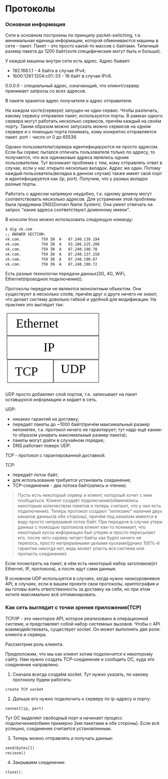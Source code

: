 # Протоколы

### Основная информация

Сети в основном построены по принципу packet-switching, т.е. минимальная единица информации, которой обмениваются машины в сети - пакет. 
Пакет - это просто какой-то массив с байтами. Типичный размер пакета до 1200 байт(хотя специфические могут быть и больше).

У каждой машины внутри сети есть адрес. Адрес бывает:
+ 192.168.1.1 - 4 байта в случае IPv4;
+ 1b00:1261:1204:c01::33 - 16 байт в случае IPv6.

0.0.0.0 - специальный адрес, означающий, что клиент/сервер принимает запросы со всех адресов.

В пакете хранится адрес получателя и адрес отправителя.

На каждом хосте(сервере) запущен не один сервис. 
Чтобы различать, какому сервису отправлен пакет, используются порты. 
В рамках одного сервера могут работать несколько сервисов, причём каждый на своём порту. 
Таким образом можно запускать можно сервисов на одном сервере и с помощью порта понимать, кому конкретно отправляется пакет. port - число от 0 до 65536.

Однако пользователи/сервера идентифицируются не просто адресом.
Если бы сервис пытался отличать пользователя только по адресу, то получается, что все одинаковые адреса являлись одним пользователем.
Тут возникает проблема с тем, кому отправлять ответ в случае, если у нас открыто несколько вкладок. Адрес же один. Потому каждый пользователь(вкладка в данном случае) также имеет свой порт и идентифицируется как (ip, port). Получим, что у разных вкладок разные порты.

Работать с адресом напрямую неудобно, т.к. одному домену могут соответствовать несколько адресов. 
Для устранения этой проблемы была придумана DNS(Domain Name System). 
Она умеет отвечать на запрос "какие адреса соответствуют доменному имени".

В консоли linux  можно использовать следующую команду:
```
$ dig vk.com
;; ANSWER SECTION:
vk.com.			759	IN	A	87.240.139.194
vk.com.			759	IN	A	93.186.225.208
vk.com.			759	IN	A	87.240.190.78
vk.com.			759	IN	A	87.240.137.158
vk.com.			759	IN	A	87.240.190.67
vk.com.			759	IN	A	87.240.190.72
```

Есть разные технологии передачи данных(3G, 4G, WiFi, Ethernet(проводное подключение)).

Протоколы передачи не являются монолитным объектом. 
Они существуют в несколько слоёв, причём друг о друге ничего не знают, что делает систему довольно гибкой и удобной для модификации.
На практике это выглядит так:

![protocols_stack](./img/protocols_stack.jpg)

UDP просто добавляет слой портов, т.е. записывает на пакет оставшуюся информацию и кидает в сеть. 

UDP:
+ никаких гарантий на доставку; 
+ передаёт пакеты до ~1000 байт(причём максимальный размер непонятен, т.к. протокол ничего не гарантирует; тут надо ещё каким-то образом узнавать максимальный размер пакета);
+ пакеты могут дойти в случайном порядке;
+ DNS работает поверх UDP.

TCP - протокол с гарантированной доставкой.

TCP:
+ передаёт поток байт;
+ для использования требуется установить соединение;
+ TCP-соединение - два потока байт(запись и чтение).

> Пусть есть некоторый сервер и клиент, котороый хочет с ним пообщаться. 
> Клиент создаёт подключение(обменялись некоторым количеством пакетов и теперь считают, что у них есть подключение). 
> Теперь протокол создают "иллюзию" наличия двух каналов данных(в обе стороны), причём под каналом имеется в виду просто непрерывнй поток байт. 
> При передаче в случае утери данных с помощью протокола клиент как-то понимает, что некоторый кусок информации был утерян и просто пересылает его, после чего сервер читает байты как будто ничего не терялось, просто непрерывными целыми кусками(jднако 100%-й гарантии никогда нет, ведь может упасть вся система или пропасть соединение).

Если посмотреть на пакет, в нём есть некоторый набор заголовков(от Ethernet, IP, протокола), а после идут сами данные.

В основном UDP используется в случаях, когда нужно низкоуровневое API, в случаях, если в вашем проекте свои протоколы, криптография и вы готовы взять ответственность за доставку на себя, но при этом хотите максимально всё оптимизировать.

### Как сеть выглядит с точки зрения приложения(TCP)

TCP/IP - это некоторое API, которое реализовано в операционной системе, и представляет собой набор системных вызовов. 
Чтобы с API взаимодействовать, существует socket.
Он может выполнять две роли: клиента и сервера.

Рассмотрим роль клиента.
 
Предположим, что мы как клиент хотим подключится к некоторому сайту. Нам нужно создать TCP-соединение и сообщить ОС, куда это соединение направлено.

1. Сначала всегда создаём socket. 
Тут нужно указать, по какому протоколу будем работать:
```
create TCP socket
```

2. Дальше его нужно подключить к серверу по ip-адресу и порту:
```
connect(ip, port)
```

Тут ОС выделяет свободный порт и начинает процесс подключения(обмен примерно 2мя пакетами в обе стороны). 
Если всё успешно, соединение считается установленным.

3. Теперь можно отправлять и получать данные:
```
send(bytes[])
recieve()
```

4. Закрываем соединение:
```
close().
```
